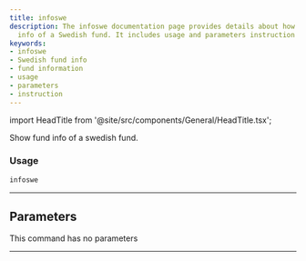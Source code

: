 ```yaml
---
title: infoswe
description: The infoswe documentation page provides details about how to show fund
  info of a Swedish fund. It includes usage and parameters instruction for infoswe.
keywords:
- infoswe
- Swedish fund info
- fund information
- usage
- parameters
- instruction
---
```


import HeadTitle from '@site/src/components/General/HeadTitle.tsx';

<HeadTitle title="infoswe - Funds - Reference | OpenBB Terminal Docs" />

Show fund info of a swedish fund.

### Usage

```python
infoswe
```

---

## Parameters

This command has no parameters


---
